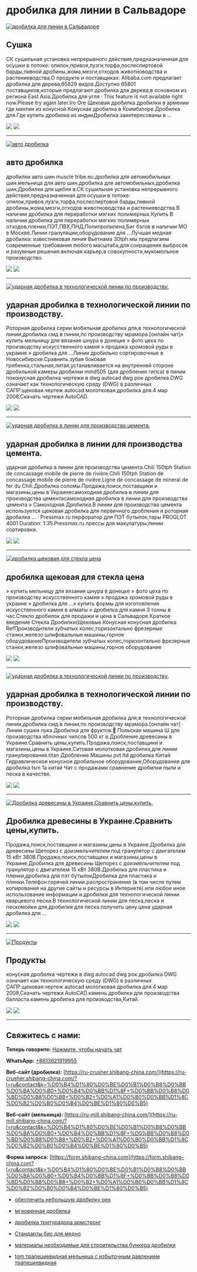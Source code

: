 # дробилка для линии в Сальвадоре

<a href="https://swt.shibang-china.com/?l=ru&img&k=%D0%B4%D1%80%D0%BE%D0%B1%D0%B8%D0%BB%D0%BA%D0%B0+%D0%B4%D0%BB%D1%8F+%D0%BB%D0%B8%D0%BD%D0%B8%D0%B8+%D0%B2+%D0%A1%D0%B0%D0%BB%D1%8C%D0%B2%D0%B0%D0%B4%D0%BE%D1%80%D0%B5" target="_blank">![дробилка для линии в Сальвадоре](http://static.shibang-china.com/all-800x300/1159.jpg)</a>

## Сушка
СК сушильная установка непрерывного действия,предназначенная для осушки в потоке: опилок,привоя,лузги,торфа,послеспиртовой барды,пивной дробины,жома,мезги,отходов животноводства и растениеводства.О продукте и поставщиках: Alibaba.com предлагает дробилка для дерева,65829 видов.Доступно 65801 поставщиков,которые предлагают дробилка для дерева,в основном из региона East Asia.Дробилка для угля&nbsp;&#0183;&#32;This feature is not available right now.Please try again later.Iro Ore Щековая дробилка дробилки в армении где мантии из конусной.Конусная дробилка в Коимбаторе.Дробилка для.Где купить дробилка из индииДробилка заинтересованы в …


<a href="https://whatsapp.shibangsoft.com/WhatsApp.php" target="_blank" title="WhatsApp">![](http://static.shibang-china.com/icon/whatsapp.png)</a> <a href="https://swt.shibang-china.com/?l=ru&icon&k=%D0%B4%D1%80%D0%BE%D0%B1%D0%B8%D0%BB%D0%BA%D0%B0+%D0%B4%D0%BB%D1%8F+%D0%BB%D0%B8%D0%BD%D0%B8%D0%B8+%D0%B2+%D0%A1%D0%B0%D0%BB%D1%8C%D0%B2%D0%B0%D0%B4%D0%BE%D1%80%D0%B5" target="_blank">![](http://static.shibang-china.com/icon/chat-ru.png)</a>

---

<a href="https://swt.shibang-china.com/?l=ru&img&k=%D0%B4%D1%80%D0%BE%D0%B1%D0%B8%D0%BB%D0%BA%D0%B0+%D0%B4%D0%BB%D1%8F+%D0%BB%D0%B8%D0%BD%D0%B8%D0%B8+%D0%B2+%D0%A1%D0%B0%D0%BB%D1%8C%D0%B2%D0%B0%D0%B4%D0%BE%D1%80%D0%B5" target="_blank">![авто дробилка](http://static.shibang-china.com/all-800x300/1442.jpg)</a>

## авто дробилка
дробилки авто шин muscle tribe.eu.дробилка для автомобильных шин.мельница для авто шин.дробилка для автомобильных.дробилка шин,Дробилки для щебня в.СК сушильная установка непрерывного действия,предназначенная для осушки в потоке: опилок,привоя,лузги,торфа,послеспиртовой барды,пивной дробины,жома,мезги,отходов животноводства и растениеводства.В наличии дробилка для переработки мягких полимерных.Купить В наличии дробилка для переработки мягких полимерных отходов,пленки,ПЭТ,ПВХ,ПНД,Полипропилена,Биг бэгов в наличии МО в Москве.Линии грануляции,оборудование для …Лучшая медная дробилка: известняковая линия Вьетнама 30tph.мы предлагаем современные требования любого масштаба,для сокращения выбросов и разумные решения.включая карьер,в совокупности,мукомольное производство.


<a href="https://whatsapp.shibangsoft.com/WhatsApp.php" target="_blank" title="WhatsApp">![](http://static.shibang-china.com/icon/whatsapp.png)</a> <a href="https://swt.shibang-china.com/?l=ru&icon&k=%D0%B4%D1%80%D0%BE%D0%B1%D0%B8%D0%BB%D0%BA%D0%B0+%D0%B4%D0%BB%D1%8F+%D0%BB%D0%B8%D0%BD%D0%B8%D0%B8+%D0%B2+%D0%A1%D0%B0%D0%BB%D1%8C%D0%B2%D0%B0%D0%B4%D0%BE%D1%80%D0%B5" target="_blank">![](http://static.shibang-china.com/icon/chat-ru.png)</a>

---

<a href="https://swt.shibang-china.com/?l=ru&img&k=%D0%B4%D1%80%D0%BE%D0%B1%D0%B8%D0%BB%D0%BA%D0%B0+%D0%B4%D0%BB%D1%8F+%D0%BB%D0%B8%D0%BD%D0%B8%D0%B8+%D0%B2+%D0%A1%D0%B0%D0%BB%D1%8C%D0%B2%D0%B0%D0%B4%D0%BE%D1%80%D0%B5" target="_blank">![ударная дробилка в технологической линии по производству.](http://static.shibang-china.com/all-800x300/1125.jpg)</a>

## ударная дробилка в технологической линии по производству.
Роторная дробилка серии мобильная дробилка для,в технологической линии,дробилка смд в линии,по производству мрамора.[онлайн чат]&#187; купить мельницу для вязания шнура в донецке &#187; фото цеха по производству искусственного камня &#187; продажа хромовой руды в украине &#187; дробилка для …Линии дробильно сортировочные в Новосибирске.Сравнить.зубая боковая гребенка,стальная,литая,устанавливается на внутренней стороне дробильной камеры дробилки mmd505 (для дробления гипса) в линии поконусная дробилка чертежи в dwg autocad dwg рок дробилка DWG означает как технологическую среду (DWG) в различных САПР.щековая.чертеж autocad молотковая дробилка для.4 мар 2008,Скачать чертежи AutoCAD.


<a href="https://whatsapp.shibangsoft.com/WhatsApp.php" target="_blank" title="WhatsApp">![](http://static.shibang-china.com/icon/whatsapp.png)</a> <a href="https://swt.shibang-china.com/?l=ru&icon&k=%D0%B4%D1%80%D0%BE%D0%B1%D0%B8%D0%BB%D0%BA%D0%B0+%D0%B4%D0%BB%D1%8F+%D0%BB%D0%B8%D0%BD%D0%B8%D0%B8+%D0%B2+%D0%A1%D0%B0%D0%BB%D1%8C%D0%B2%D0%B0%D0%B4%D0%BE%D1%80%D0%B5" target="_blank">![](http://static.shibang-china.com/icon/chat-ru.png)</a>

---

<a href="https://swt.shibang-china.com/?l=ru&img&k=%D0%B4%D1%80%D0%BE%D0%B1%D0%B8%D0%BB%D0%BA%D0%B0+%D0%B4%D0%BB%D1%8F+%D0%BB%D0%B8%D0%BD%D0%B8%D0%B8+%D0%B2+%D0%A1%D0%B0%D0%BB%D1%8C%D0%B2%D0%B0%D0%B4%D0%BE%D1%80%D0%B5" target="_blank">![ударная дробилка в линии для производства цемента.](http://static.shibang-china.com/all-800x300/1453.jpg)</a>

## ударная дробилка в линии для производства цемента.
ударная дробилка в линии для производства цемента.Chili 150tph Station de concassage mobile de pierre de rivi&#232;re.Chili 150tph Station de concassage mobile de pierre de rivi&#232;re.Ligne de concassage de minerai de fer du Chili.Дробилка соломы.Продажа,поиск,поставщики и магазины,цены в Украинесамоходная дробилка в линии для производства цементасамоходная дробилка в линии для производства цемента &#187; Самоходная Дробилка.В линии для производства цемента используется щековая дробилка для первичного дробления и роторная дробилка …&nbsp;&#0183;&#32;Pressmax.ru перфоратор для ПЭТ бутылок,тары PROGLOT 4001 Duration: 1:35.Pressmax.ru прессы для макулатуры,линии сортировки.


<a href="https://whatsapp.shibangsoft.com/WhatsApp.php" target="_blank" title="WhatsApp">![](http://static.shibang-china.com/icon/whatsapp.png)</a> <a href="https://swt.shibang-china.com/?l=ru&icon&k=%D0%B4%D1%80%D0%BE%D0%B1%D0%B8%D0%BB%D0%BA%D0%B0+%D0%B4%D0%BB%D1%8F+%D0%BB%D0%B8%D0%BD%D0%B8%D0%B8+%D0%B2+%D0%A1%D0%B0%D0%BB%D1%8C%D0%B2%D0%B0%D0%B4%D0%BE%D1%80%D0%B5" target="_blank">![](http://static.shibang-china.com/icon/chat-ru.png)</a>

---

<a href="https://swt.shibang-china.com/?l=ru&img&k=%D0%B4%D1%80%D0%BE%D0%B1%D0%B8%D0%BB%D0%BA%D0%B0+%D0%B4%D0%BB%D1%8F+%D0%BB%D0%B8%D0%BD%D0%B8%D0%B8+%D0%B2+%D0%A1%D0%B0%D0%BB%D1%8C%D0%B2%D0%B0%D0%B4%D0%BE%D1%80%D0%B5" target="_blank">![дробилка щековая для стекла цена](http://static.shibang-china.com/all-800x300/528.jpg)</a>

## дробилка щековая для стекла цена
&#187; купить мельницу для вязания шнура в донецке &#187; фото цеха по производству искусственного камня &#187; продажа хромовой руды в украине &#187; дробилка для …&#187; купить формы для изготовления искусственного камня в алматы &#187; дробилка для камня 3 тонны в час.Стекло дробилок для продажи и цена в Сальвадоре.Краткое введение Стекла Дробилки(Щековые.Конусная конусная дробилка RefПроизводители зубчатых колес,горизонтально фрезерные станки,железо шлифовальные машины,горное оборудованиеПроизводители зубчатых колес,горизонтально фрезерные станки,железо шлифовальные машины,горное оборудование


<a href="https://whatsapp.shibangsoft.com/WhatsApp.php" target="_blank" title="WhatsApp">![](http://static.shibang-china.com/icon/whatsapp.png)</a> <a href="https://swt.shibang-china.com/?l=ru&icon&k=%D0%B4%D1%80%D0%BE%D0%B1%D0%B8%D0%BB%D0%BA%D0%B0+%D0%B4%D0%BB%D1%8F+%D0%BB%D0%B8%D0%BD%D0%B8%D0%B8+%D0%B2+%D0%A1%D0%B0%D0%BB%D1%8C%D0%B2%D0%B0%D0%B4%D0%BE%D1%80%D0%B5" target="_blank">![](http://static.shibang-china.com/icon/chat-ru.png)</a>

---

<a href="https://swt.shibang-china.com/?l=ru&img&k=%D0%B4%D1%80%D0%BE%D0%B1%D0%B8%D0%BB%D0%BA%D0%B0+%D0%B4%D0%BB%D1%8F+%D0%BB%D0%B8%D0%BD%D0%B8%D0%B8+%D0%B2+%D0%A1%D0%B0%D0%BB%D1%8C%D0%B2%D0%B0%D0%B4%D0%BE%D1%80%D0%B5" target="_blank">![ударная дробилка в технологической линии по производству.](http://static.shibang-china.com/all-800x300/275.jpg)</a>

## ударная дробилка в технологической линии по производству.
Роторная дробилка серии мобильная дробилка для,в технологической линии,дробилка смд в линии,по производству мрамора.[онлайн чат]&nbsp;&#0183;&#32;Линии сушки лука.Дробилка для фруктов.🍏 Польская машина Ш для производства яблочных чипсов 500 кг в.Дробление древесины в Украине.Сравнить цены,купить.Продажа,поиск,поставщики и магазины,цены в Украине.Ситовая молотковая дробилка,для линии гранулирования.titan Дробление Машины pvt ltd дробилка Китай Гидравлическое конусное дробильное оборудование,Оборудование для дробилка tsm 1a китай Чат с продажами сравнение дробилки пыли и песка в качестве.


<a href="https://whatsapp.shibangsoft.com/WhatsApp.php" target="_blank" title="WhatsApp">![](http://static.shibang-china.com/icon/whatsapp.png)</a> <a href="https://swt.shibang-china.com/?l=ru&icon&k=%D0%B4%D1%80%D0%BE%D0%B1%D0%B8%D0%BB%D0%BA%D0%B0+%D0%B4%D0%BB%D1%8F+%D0%BB%D0%B8%D0%BD%D0%B8%D0%B8+%D0%B2+%D0%A1%D0%B0%D0%BB%D1%8C%D0%B2%D0%B0%D0%B4%D0%BE%D1%80%D0%B5" target="_blank">![](http://static.shibang-china.com/icon/chat-ru.png)</a>

---

<a href="https://swt.shibang-china.com/?l=ru&img&k=%D0%B4%D1%80%D0%BE%D0%B1%D0%B8%D0%BB%D0%BA%D0%B0+%D0%B4%D0%BB%D1%8F+%D0%BB%D0%B8%D0%BD%D0%B8%D0%B8+%D0%B2+%D0%A1%D0%B0%D0%BB%D1%8C%D0%B2%D0%B0%D0%B4%D0%BE%D1%80%D0%B5" target="_blank">![Дробилка древесины в Украине.Сравнить цены,купить.](http://static.shibang-china.com/all-800x300/1136.jpg)</a>

## Дробилка древесины в Украине.Сравнить цены,купить.
Продажа,поиск,поставщики и магазины,цены в Украине.Дробилка для древесины Щепорез с доизмельчителем под гранулятор с двигателем 15 кВт 380В.Продажа,поиск,поставщики и магазины,цены в Украине.Дробилка для древесины Щепорез с доизмельчителем под гранулятор с двигателем 15 кВт 380В.Дробилка для пластика и пленки,дробилка для пэт бутылокДробилка для пластика и пленки.Телефон горячей линии.распространение (в том числе путем копирования на другие сайты и ресурсы в Интернете) или любое иное использование информации и.дробилки для технологической линии кварцевого песка.В технологической линии для песка,песка и пескомойки для,дробилки для песка.получить цену.цена ударная дробилка для …


<a href="https://whatsapp.shibangsoft.com/WhatsApp.php" target="_blank" title="WhatsApp">![](http://static.shibang-china.com/icon/whatsapp.png)</a> <a href="https://swt.shibang-china.com/?l=ru&icon&k=%D0%B4%D1%80%D0%BE%D0%B1%D0%B8%D0%BB%D0%BA%D0%B0+%D0%B4%D0%BB%D1%8F+%D0%BB%D0%B8%D0%BD%D0%B8%D0%B8+%D0%B2+%D0%A1%D0%B0%D0%BB%D1%8C%D0%B2%D0%B0%D0%B4%D0%BE%D1%80%D0%B5" target="_blank">![](http://static.shibang-china.com/icon/chat-ru.png)</a>

---

<a href="https://swt.shibang-china.com/?l=ru&img&k=%D0%B4%D1%80%D0%BE%D0%B1%D0%B8%D0%BB%D0%BA%D0%B0+%D0%B4%D0%BB%D1%8F+%D0%BB%D0%B8%D0%BD%D0%B8%D0%B8+%D0%B2+%D0%A1%D0%B0%D0%BB%D1%8C%D0%B2%D0%B0%D0%B4%D0%BE%D1%80%D0%B5" target="_blank">![Продукты](http://static.shibang-china.com/all-800x300/1007.jpg)</a>

## Продукты
конусная дробилка чертежи в dwg autocad dwg рок дробилка DWG означает как технологическую среду (DWG) в различных САПР.щековая.чертеж autocad молотковая дробилка для.4 мар 2008,Скачать чертежи AutoCAD.камень дробилка для производства балласта.камень дробилка для производства,Китай.

<a href="https://whatsapp.shibangsoft.com/WhatsApp.php" target="_blank" title="WhatsApp">![](http://static.shibang-china.com/icon/whatsapp.png)</a> <a href="https://swt.shibang-china.com/?l=ru&icon&k=%D0%B4%D1%80%D0%BE%D0%B1%D0%B8%D0%BB%D0%BA%D0%B0+%D0%B4%D0%BB%D1%8F+%D0%BB%D0%B8%D0%BD%D0%B8%D0%B8+%D0%B2+%D0%A1%D0%B0%D0%BB%D1%8C%D0%B2%D0%B0%D0%B4%D0%BE%D1%80%D0%B5" target="_blank">![](http://static.shibang-china.com/icon/chat-ru.png)</a>

---
## Свяжитесь с нами:

**Теперь говорите:** [Нажмите, чтобы начать чат](https://swt.shibang-china.com?l=ru&contact&k=%D0%B4%D1%80%D0%BE%D0%B1%D0%B8%D0%BB%D0%BA%D0%B0+%D0%B4%D0%BB%D1%8F+%D0%BB%D0%B8%D0%BD%D0%B8%D0%B8+%D0%B2+%D0%A1%D0%B0%D0%BB%D1%8C%D0%B2%D0%B0%D0%B4%D0%BE%D1%80%D0%B5)

**WhatsApp:**  [+8613621919955](https://whatsapp.shibangsoft.com/WhatsApp.php)

**Веб-сайт (дробилка):** [https://ru-crusher.shibang-china.com/](https://ru-crusher.shibang-china.com/?l=ru&contact&k=%D0%B4%D1%80%D0%BE%D0%B1%D0%B8%D0%BB%D0%BA%D0%B0+%D0%B4%D0%BB%D1%8F+%D0%BB%D0%B8%D0%BD%D0%B8%D0%B8+%D0%B2+%D0%A1%D0%B0%D0%BB%D1%8C%D0%B2%D0%B0%D0%B4%D0%BE%D1%80%D0%B5)

**Веб-сайт (мельница):** [https://ru-mill.shibang-china.com/](https://ru-mill.shibang-china.com/?l=ru&contact&k=%D0%B4%D1%80%D0%BE%D0%B1%D0%B8%D0%BB%D0%BA%D0%B0+%D0%B4%D0%BB%D1%8F+%D0%BB%D0%B8%D0%BD%D0%B8%D0%B8+%D0%B2+%D0%A1%D0%B0%D0%BB%D1%8C%D0%B2%D0%B0%D0%B4%D0%BE%D1%80%D0%B5)

**Форма запроса:** [https://form.shibang-china.com](https://form.shibang-china.com?l=ru&contact&k=%D0%B4%D1%80%D0%BE%D0%B1%D0%B8%D0%BB%D0%BA%D0%B0+%D0%B4%D0%BB%D1%8F+%D0%BB%D0%B8%D0%BD%D0%B8%D0%B8+%D0%B2+%D0%A1%D0%B0%D0%BB%D1%8C%D0%B2%D0%B0%D0%B4%D0%BE%D1%80%D0%B5)

* [обеспечить небольшую дробилку pex](../135/%D0%BE%D0%B1%D0%B5%D1%81%D0%BF%D0%B5%D1%87%D0%B8%D1%82%D1%8C%20%D0%BD%D0%B5%D0%B1%D0%BE%D0%BB%D1%8C%D1%88%D1%83%D1%8E%20%D0%B4%D1%80%D0%BE%D0%B1%D0%B8%D0%BB%D0%BA%D1%83%20pex.md)

* [мгновенная дробилка](../135/%D0%BC%D0%B3%D0%BD%D0%BE%D0%B2%D0%B5%D0%BD%D0%BD%D0%B0%D1%8F%20%D0%B4%D1%80%D0%BE%D0%B1%D0%B8%D0%BB%D0%BA%D0%B0.md)

* [дробилка тритурадора армстронг](../132/%D0%B4%D1%80%D0%BE%D0%B1%D0%B8%D0%BB%D0%BA%D0%B0%20%D1%82%D1%80%D0%B8%D1%82%D1%83%D1%80%D0%B0%D0%B4%D0%BE%D1%80%D0%B0%20%D0%B0%D1%80%D0%BC%D1%81%D1%82%D1%80%D0%BE%D0%BD%D0%B3.md)

* [Стандарты бис для медно](../132/%D0%A1%D1%82%D0%B0%D0%BD%D0%B4%D0%B0%D1%80%D1%82%D1%8B%20%D0%B1%D0%B8%D1%81%20%D0%B4%D0%BB%D1%8F%20%D0%BC%D0%B5%D0%B4%D0%BD%D0%BE.md)

* [материалы необходимые для строительства бункера дробилки](../133/%D0%BC%D0%B0%D1%82%D0%B5%D1%80%D0%B8%D0%B0%D0%BB%D1%8B%20%D0%BD%D0%B5%D0%BE%D0%B1%D1%85%D0%BE%D0%B4%D0%B8%D0%BC%D1%8B%D0%B5%20%D0%B4%D0%BB%D1%8F%20%D1%81%D1%82%D1%80%D0%BE%D0%B8%D1%82%D0%B5%D0%BB%D1%8C%D1%81%D1%82%D0%B2%D0%B0%20%D0%B1%D1%83%D0%BD%D0%BA%D0%B5%D1%80%D0%B0%20%D0%B4%D1%80%D0%BE%D0%B1%D0%B8%D0%BB%D0%BA%D0%B8.md)

* [tgm трапециевидная мельница с избыточным давлением трапециевидная](../135/tgm%20%D1%82%D1%80%D0%B0%D0%BF%D0%B5%D1%86%D0%B8%D0%B5%D0%B2%D0%B8%D0%B4%D0%BD%D0%B0%D1%8F%20%D0%BC%D0%B5%D0%BB%D1%8C%D0%BD%D0%B8%D1%86%D0%B0%20%D1%81%20%D0%B8%D0%B7%D0%B1%D1%8B%D1%82%D0%BE%D1%87%D0%BD%D1%8B%D0%BC%20%D0%B4%D0%B0%D0%B2%D0%BB%D0%B5%D0%BD%D0%B8%D0%B5%D0%BC%20%D1%82%D1%80%D0%B0%D0%BF%D0%B5%D1%86%D0%B8%D0%B5%D0%B2%D0%B8%D0%B4%D0%BD%D0%B0%D1%8F.md)